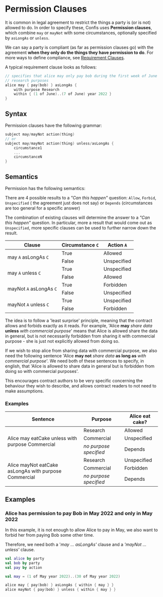 # Permission Clauses

It is common in legal agreement to restrict the things a party is (or is not) allowed to do.
In order to specify these, Confis uses **Permission clauses**, which combine `may` or `mayNot` with some circumstances, optionally specified by `asLongAs` or `unless`.

We can say a party is compliant (as far as permission clauses go) with the agreement **when they only do the things they have permission to do**. For more ways to define compliance, see [Requirement Clauses](RequirementClauses.md).

A typical requirement clause looks as follows:
```kotlin
// specifies that alice may only pay bob during the first week of June and with
// research purposes
alice may { pay(bob) } asLongAs { 
    with purpose Research
    within { (1 of June)..(7 of June) year 2022 }
}
```

## Syntax
Permission clauses have the following grammar:

```kotlin
subject may/mayNot action(thing)
// or
subject may/mayNot action(thing) unless/asLongAs {
    circumstance1
    ...
    circumstanceN
}
```
## Semantics

Permission has the following semantics:

There are 4 possible results to a _"Can this happen"_ question: `Allow`, `Forbid`, `Unspecified` (
the agreement just does not say) or `Depends` (circumstances are too general for a specific answer)

The combination of existing clauses will determine the answer to a _"Can this happen"_ question. In
particular, more a result that would come out as `Unspecified`, more specific clauses can be used to
further narrow down the result.
<table>
    <thead>
        <tr>
            <th>Clause</th>
            <th>Circumstance <code>C</code></th>
            <th>Action <code>A</code></th>
        </tr>
    </thead>
    <tbody>
        <tr>
            <td rowspan=2> may <code>A</code> asLongAs <code>C</code> </td>
            <td>True</td>
            <td>Allowed</td>
        </tr>
        <tr>
            <td>False</td>
            <td>Unspecified</td>
        </tr>
        <tr>
            <td rowspan=2> may <code>A</code> unless <code>C</code> </td>
            <td>True</td>
            <td>Unspecified</td>
        </tr>
        <tr>
            <td>False</td>
            <td>Allowed</td>
        </tr>
        <tr>
            <td rowspan=2> mayNot <code>A</code> asLongAs <code>C</code> </td>
            <td>True</td>
            <td>Forbidden</td>
        </tr>
        <tr>
            <td>False</td>
            <td>Unspecified</td>
        </tr>
        <tr>
            <td rowspan=2> mayNot <code>A</code> unless <code>C</code> </td>
            <td>True</td>
            <td>Unspecified</td>
        </tr>
        <tr>
            <td>False</td>
            <td>Forbidden</td>
        </tr>
    </tbody>
</table>

The idea is to follow a 'least surprise' principle, meaning that the contract allows and forbids
exactly as it reads. For example, 'Alice **may** _share data_ **unless** _with commercial purpose_'
means that Alice is allowed share the data in general, but is not necessarily forbidden from sharing
it with commercial purpose - she is just not explicitly allowed from doing so.

If we wish to stop alice from sharing data with commercial purpose, we also need the following
sentence 'Alice **may not** _share data_ **as long as** _with commercial purpose_'. We need both of
these sentences to specify, in english, that 'Alice is allowed to share data in general but is
forbidden from doing so with commercial purposes'.

This encourages contract authors to be very specific concerning the behaviour they wish to describe,
and allows contract readers to not need to make assumptions.

### Examples

<table>
    <thread>
        <tr>
            <th>Sentence</th>
            <th>Purpose</th>
            <th>Alice eat cake?</th>
        </tr>
    </thread>
<tbody>
        <tr>
            <td rowspan=3> Alice may eatCake unless with purpose Commercial </td>
            <td>Research</td>
            <td>Allowed</td>
        </tr>
        <tr>
            <td>Commercial</td>
            <td>Unspecified</td>
        </tr>
        <tr>
            <td><em>no purpose specified</em></td>
            <td>Depends</td>
        </tr>
        <tr>
            <td rowspan=3> Alice mayNot eatCake asLongAs with purpose Commercial </td>
            <td>Research</td>
            <td>Unspecified</td>
        </tr>
        <tr>
            <td>Commercial</td>
            <td>Forbidden</td>
        </tr>
        <tr>
            <td><em>no purpose specified</em></td>
            <td>Depends</td>
        </tr>
</tbody>
</table>


## Examples

### Alice has permission to pay Bob in May 2022 and only in May 2022

In this example, it is not enough to allow Alice to pay in May, we also want to
forbid her from paying Bob some other time.

Therefore, we need both a '_may ... asLongAs'_ clause and a _'mayNot ... unless'_ clause.

```kotlin
val alice by party
val bob by party
val pay by action

val may = (1 of May year 2022)..(30 of May year 2022)

alice may { pay(bob) } asLongAs { within { may } }
alice mayNot { pay(bob) } unless { within { may } }
```

[//]: # (TODO more examples)
